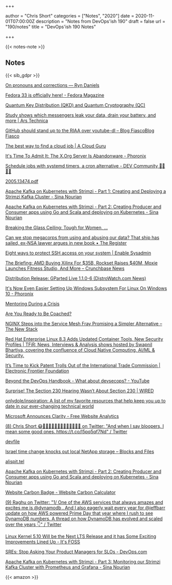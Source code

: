 +++

author = "Chris Short"
categories = ["Notes", "2020"]
date = 2020-11-01T07:00:00Z
description = "Notes from DevOps'ish 190"
draft = false
url = "190/notes"
title = "DevOps'ish 190 Notes"

+++

{{< notes-note >}}

## Notes

{{< sib_gdpr >}}

[On pronouns and corrections — Ryn Daniels](https://www.ryn.works/blog/on-pronouns-and-corrections)

[Fedora 33 is officially here! - Fedora Magazine](https://fedoramagazine.org/announcing-fedora-33/)

[Quantum Key Distribution (QKD) and Quantum Cryptography (QC)](https://www.nsa.gov/what-we-do/cybersecurity/quantum-key-distribution-qkd-and-quantum-cryptography-qc/)

[Study shows which messengers leak your data, drain your battery, and more | Ars Technica](https://arstechnica.com/information-technology/2020/10/study-shows-which-messengers-leak-your-data-drain-your-battery-and-more/)

[GitHub should stand up to the RIAA over youtube-dl – Blog FiascoBlog Fiasco](https://funnelfiasco.com/blog/2020/10/25/youtube-dl-github-riaa/)

[The best way to find a cloud job | A Cloud Guru](https://acloudguru.com/blog/engineering/the-best-way-to-find-a-cloud-job)

[It's Time To Admit It: The X.Org Server Is Abandonware - Phoronix](https://www.phoronix.com/scan.php?page=news_item&px=XServer-Abandonware)

[Schedule jobs with systemd timers, a cron alternative - DEV Community 👩‍💻👨‍💻](https://dev.to/bowmanjd/schedule-jobs-with-systemd-timers-a-cron-alternative-15l8)

[2005.13474.pdf](https://arxiv.org/pdf/2005.13474.pdf)

[Apache Kafka on Kubernetes with Strimzi - Part 1: Creating and Deploying a Strimzi Kafka Cluster - Sina Nourian](https://snourian.com/kafka-kubernetes-strimzi-part-1-creating-deploying-strimzi-kafka/)

[Apache Kafka on Kubernetes with Strimzi - Part 2: Creating Producer and Consumer apps using Go and Scala and deploying on Kubernetes - Sina Nourian](https://snourian.com/kafka-kubernetes-strimzi-part-2-creating-producer-consumer-using-go-scala-deploying-on-kubernetes/#more-70)

[Breaking the Glass Ceiling: Tough for Women, ...](https://www.darkreading.com/careers-and-people/breaking-the-glass-ceiling-tough-for-women-tougher-for-women-of-color/d/d-id/1339311)

[Can we stop megacorps from using and abusing our data? That ship has sailed, ex-NSA lawyer argues in new book • The Register](https://www.theregister.com/2020/10/29/cyber_privacy_april_falcon_doss_interview/)

[Eight ways to protect SSH access on your system | Enable Sysadmin](https://www.redhat.com/sysadmin/eight-ways-secure-ssh)

[The Briefing: AMD Buying Xilinx For $35B, Rockset Raises $40M, Moxie Launches Fitness Studio, And More – Crunchbase News](https://news.crunchbase.com/news/briefing-10-27-20/)

[Distribution Release: GParted Live 1.1.0-6 (DistroWatch.com News)](https://distrowatch.com/index-mobile.php?newsid=11064)

[It's Now Even Easier Setting Up Windows Subsystem For Linux On Windows 10 - Phoronix](https://www.phoronix.com/scan.php?page=news_item&px=Windows-10-Easier-WSL-Install)

[Mentoring During a Crisis](https://hbr.org/2020/10/mentoring-during-a-crisis)

[Are You Ready to Be Coached?](https://hbr.org/2020/10/are-you-ready-to-be-coached)

[NGINX Steps into the Service Mesh Fray Promising a Simpler Alternative – The New Stack](https://thenewstack.io/nginx-steps-into-the-service-mesh-fray-promising-a-simpler-alternative/)

[Red Hat Enterprise Linux 8.3 Adds Updated Container Tools, New Security Profiles | TFiR: News, Interviews & Analysis shows hosted by Swapnil Bhartiya, covering the confluence of Cloud Native Computing, AI/ML & Security.](https://www.tfir.io/red-hat-enterprise-linux-8-3-adds-updated-container-tools-new-security-profiles/)

[It’s Time to Kick Patent Trolls Out of the International Trade Commission | Electronic Frontier Foundation](https://www.eff.org/deeplinks/2020/10/its-time-kick-patent-trolls-out-international-trade-commission)

[Beyond the DevOps Handbook - What about devsecops? - YouTube](https://www.youtube.com/watch?v=Fur8Zgbdyh4)

[Surprise! The Section 230 Hearing Wasn’t About Section 230 | WIRED](https://www.wired.com/story/section-230-hearing-wasnt-about-section-230/)

[onlydole/inspiration: A list of my favorite resources that help keep you up to date in our ever-changing technical world](https://github.com/onlydole/inspiration)

[Microsoft Announces Clarity - Free Website Analytics](https://www.searchenginejournal.com/microsoft-clarity-analytics/385867/?utm_campaign=scroll&utm_medium=referral&utm_source=share)

[(8) Chris Short 😷💾👩‍👩‍👧‍👦👨‍👩‍👧‍👦👨‍👨‍👧‍👦 on Twitter: "And when I say bloopers, I mean some good ones. https://t.co/I5pq5qf7Nd" / Twitter](https://twitter.com/ChrisShort/status/1322191857187721217)

[devfile](https://github.com/devfile)

[Israel time change knocks out local NetApp storage – Blocks and Files](https://blocksandfiles.com/2020/10/26/israel-time-change-knocks-out-local-netapp-storage/)

[alispit.tel](https://alispit.tel/create-a-git-diff-in-markdown/)

[Apache Kafka on Kubernetes with Strimzi - Part 2: Creating Producer and Consumer apps using Go and Scala and deploying on Kubernetes - Sina Nourian](https://snourian.com/kafka-kubernetes-strimzi-part-2-creating-producer-consumer-using-go-scala-deploying-on-kubernetes/)

[Website Carbon Badge - Website Carbon Calculator](https://www.websitecarbon.com/badge/)

[(9) Raghu on Twitter: "1/ One of the AWS services that always amazes and excites me is @dynamodb . And I also eagerly wait every year for @jeffbarr update on how AWS powered Prime Day that year where I rush to see DynamoDB numbers. A thread on how DynamoDB has evolved and scaled over the years 👇" / Twitter](https://twitter.com/raghuramanb/status/1320695279402708992)

[Linux Kernel 5.10 Will be the Next LTS Release and it has Some Exciting Improvements Lined Up - It's FOSS](https://itsfoss.com/kernel-5-10/)

[SREs: Stop Asking Your Product Managers for SLOs - DevOps.com](https://devops.com/sres-stop-asking-your-product-managers-for-slos/)

[Apache Kafka on Kubernetes with Strimzi - Part 3: Monitoring our Strimzi Kafka Cluster with Prometheus and Grafana - Sina Nourian](https://snourian.com/kafka-kubernetes-strimzi-part-3-monitoring-strimzi-kafka-with-prometheus-grafana/)

{{< amazon >}}
